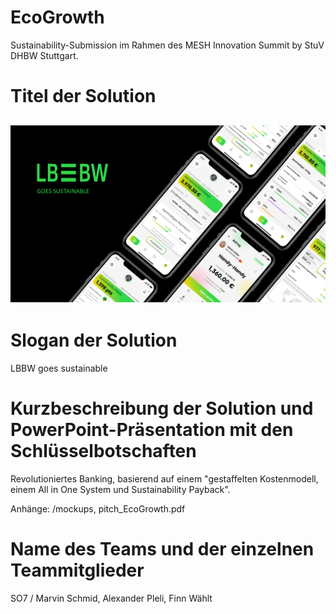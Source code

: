 # EcoGrowth

Sustainability-Submission im Rahmen des MESH Innovation Summit by StuV DHBW Stuttgart.

# Titel der Solution
![Wallpaper](Mockups/Wallpaper.PNG)
---

# Slogan der Solution


LBBW goes sustainable

# Kurzbeschreibung der Solution und PowerPoint-Präsentation mit den Schlüsselbotschaften

Revolutioniertes Banking, basierend auf einem "gestaffelten Kostenmodell, einem All in One System und Sustainability Payback".

Anhänge: /mockups, pitch_EcoGrowth.pdf

# Name des Teams und der einzelnen Teammitglieder

SO7 / Marvin Schmid, Alexander Pleli, Finn Wählt
